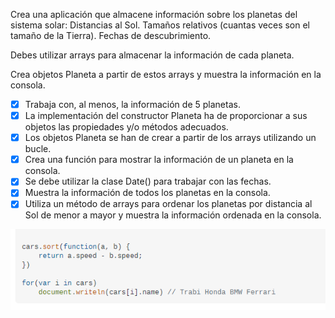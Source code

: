 Crea una aplicación que almacene información sobre los planetas del sistema solar: 
Distancias al Sol.
Tamaños relativos (cuantas veces son el tamaño de la Tierra).
Fechas de descubrimiento.

Debes utilizar arrays para almacenar la información de cada planeta.

Crea objetos Planeta a partir de estos arrays y muestra la información en la consola.

- [x] Trabaja con, al menos, la información de 5 planetas.
- [x] La implementación del constructor Planeta ha de proporcionar a sus objetos las propiedades y/o métodos adecuados.
- [x] Los objetos Planeta se han de crear a partir de los arrays utilizando un bucle.
- [x] Crea una función para mostrar la información de un planeta en la consola.
- [x] Se debe utilizar la clase Date() para trabajar con las fechas.
- [x] Muestra la información de todos los planetas en la consola.
- [x] Utiliza un método de arrays para ordenar los planetas por distancia al Sol de menor a mayor y muestra la información ordenada en la consola.

![Alt text](image.png)